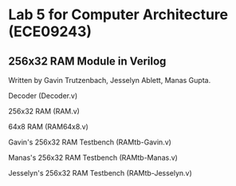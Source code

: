 # Lab 5 for Computer Architecture (ECE09243)
<h2>256x32 RAM Module in Verilog</h2> 

Written by Gavin Trutzenbach, Jesselyn Ablett, Manas Gupta.

Decoder (Decoder.v)

256x32 RAM (RAM.v)

64x8 RAM (RAM64x8.v)

Gavin's 256x32 RAM Testbench (RAMtb-Gavin.v)

Manas's 256x32 RAM Testbench (RAMtb-Manas.v)

Jesselyn's 256x32 RAM Testbench (RAMtb-Jesselyn.v)

